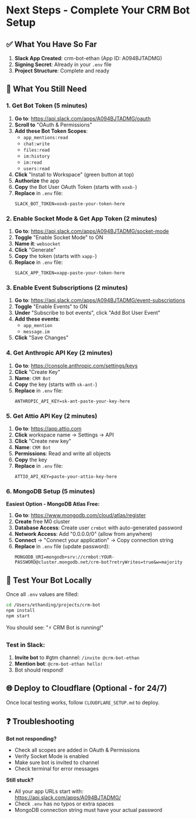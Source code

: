 # Next Steps - Complete Your CRM Bot Setup

## ✅ What You Have So Far

1. **Slack App Created**: crm-bot-ethan (App ID: A094BJTADMG)
2. **Signing Secret**: Already in your `.env` file
3. **Project Structure**: Complete and ready

## 🔴 What You Still Need

### 1. Get Bot Token (5 minutes)

1. **Go to**: https://api.slack.com/apps/A094BJTADMG/oauth
2. **Scroll to** "OAuth & Permissions"
3. **Add these Bot Token Scopes**:
   - `app_mentions:read`
   - `chat:write`
   - `files:read`
   - `im:history`
   - `im:read`
   - `users:read`
4. **Click** "Install to Workspace" (green button at top)
5. **Authorize** the app
6. **Copy** the Bot User OAuth Token (starts with `xoxb-`)
7. **Replace** in `.env` file:
   ```
   SLACK_BOT_TOKEN=xoxb-paste-your-token-here
   ```

### 2. Enable Socket Mode & Get App Token (2 minutes)

1. **Go to**: https://api.slack.com/apps/A094BJTADMG/socket-mode
2. **Toggle** "Enable Socket Mode" to ON
3. **Name it**: `websocket`
4. **Click** "Generate"
5. **Copy** the token (starts with `xapp-`)
6. **Replace** in `.env` file:
   ```
   SLACK_APP_TOKEN=xapp-paste-your-token-here
   ```

### 3. Enable Event Subscriptions (2 minutes)

1. **Go to**: https://api.slack.com/apps/A094BJTADMG/event-subscriptions
2. **Toggle** "Enable Events" to ON
3. **Under** "Subscribe to bot events", click "Add Bot User Event"
4. **Add these events**:
   - `app_mention`
   - `message.im`
5. **Click** "Save Changes"

### 4. Get Anthropic API Key (2 minutes)

1. **Go to**: https://console.anthropic.com/settings/keys
2. **Click** "Create Key"
3. **Name**: `CRM Bot`
4. **Copy** the key (starts with `sk-ant-`)
5. **Replace** in `.env` file:
   ```
   ANTHROPIC_API_KEY=sk-ant-paste-your-key-here
   ```

### 5. Get Attio API Key (2 minutes)

1. **Go to**: https://app.attio.com
2. **Click** workspace name → Settings → API
3. **Click** "Create new key"
4. **Name**: `CRM Bot`
5. **Permissions**: Read and write all objects
6. **Copy** the key
7. **Replace** in `.env` file:
   ```
   ATTIO_API_KEY=paste-your-attio-key-here
   ```

### 6. MongoDB Setup (5 minutes)

**Easiest Option - MongoDB Atlas Free:**

1. **Go to**: https://www.mongodb.com/cloud/atlas/register
2. **Create** free M0 cluster
3. **Database Access**: Create user `crmbot` with auto-generated password
4. **Network Access**: Add "0.0.0.0/0" (allow from anywhere)
5. **Connect** → "Connect your application" → Copy connection string
6. **Replace** in `.env` file (update password):
   ```
   MONGODB_URI=mongodb+srv://crmbot:YOUR-PASSWORD@cluster.mongodb.net/crm-bot?retryWrites=true&w=majority
   ```

## 🚀 Test Your Bot Locally

Once all `.env` values are filled:

```bash
cd /Users/ethanding/projects/crm-bot
npm install
npm start
```

You should see: "⚡️ CRM Bot is running!"

### Test in Slack:
1. **Invite bot** to #gtm channel: `/invite @crm-bot-ethan`
2. **Mention bot**: `@crm-bot-ethan hello!`
3. Bot should respond!

## 🌐 Deploy to Cloudflare (Optional - for 24/7)

Once local testing works, follow `CLOUDFLARE_SETUP.md` to deploy.

## ❓ Troubleshooting

**Bot not responding?**
- Check all scopes are added in OAuth & Permissions
- Verify Socket Mode is enabled
- Make sure bot is invited to channel
- Check terminal for error messages

**Still stuck?**
- All your app URLs start with: https://api.slack.com/apps/A094BJTADMG/
- Check `.env` has no typos or extra spaces
- MongoDB connection string must have your actual password